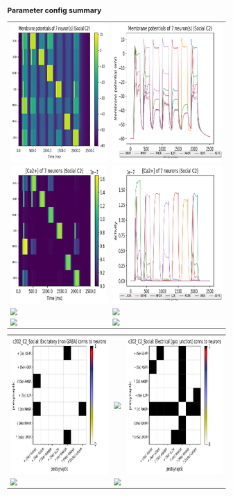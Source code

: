 ### Parameter config summary 
<table>

<tr>
  <td><a href="neurons_C2_Social.png"><img alt=" " src="neurons_C2_Social.png" height="320"/></a></td>
  <td><a href="traces_neuron_Social_C2.png"><img alt=" " src="traces_neuron_Social_C2.png" height="320"/></a></td>
</tr>

<tr>
  <td><a href="neuron_activity_C2_Social.png"><img alt=" " src="neuron_activity_C2_Social.png" height="320"/></a></td>
  <td><a href="traces_neuron_activity_Social_C2.png"><img alt=" " src="traces_neuron_activity_Social_C2.png" height="320"/></a></td>
</tr>

<tr>
  <td><a href="muscles_C2_Social.png"><img alt=" " src="muscles_C2_Social.png" height="320"/></a></td>
  <td><a href="traces_muscles_Social_C2.png"><img alt=" " src="traces_muscles_Social_C2.png" height="320"/></a></td>
</tr>

<tr>
  <td><a href="muscle_activity_C2_Social.png"><img alt=" " src="muscle_activity_C2_Social.png" height="320"/></a></td>
  <td><a href="traces_muscles_activity_Social_C2.png"><img alt=" " src="traces_muscles_activity_Social_C2.png" height="320"/></a></td>
</tr>
</table>
<table>

<tr><td><a href="c302_C2_Social_exc_to_neurons.png"><img alt=" " src="c302_C2_Social_exc_to_neurons.png" height="320"/></a></td>

  <td><a href="c302_C2_Social_inh_to_neurons.png"><img alt=" " src="c302_C2_Social_inh_to_neurons.png" height="320"/></a></td>

  <td><a href="c302_C2_Social_elec_to_neurons.png"><img alt=" " src="c302_C2_Social_elec_to_neurons.png" height="320"/></a></td></tr>

<tr><td><a href="c302_C2_Social_exc_to_muscles.png"><img alt=" " src="c302_C2_Social_exc_to_muscles.png" height="320"/></a></td>

  <td><a href="c302_C2_Social_inh_to_muscles.png"><img alt=" " src="c302_C2_Social_inh_to_muscles.png" height="320"/></a></td></tr>
</table>
